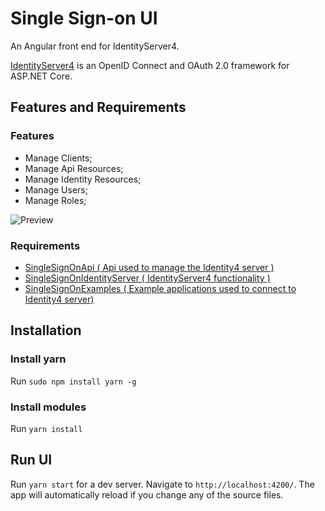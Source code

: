 # Single Sign-on UI 

An Angular front end for IdentityServer4. 

[IdentityServer4](http://docs.identityserver.io/en/latest/) is an OpenID Connect and OAuth 2.0 framework for ASP.NET Core. 

## Features and Requirements

### Features

- Manage Clients;
- Manage Api Resources;
- Manage Identity Resources;
- Manage Users;
- Manage Roles;

![Preview](https://raw.githubusercontent.com/laredoza/SingleSignOnUI/master/SingleSignOn.gif)

### Requirements
- [SingleSignOnApi ( Api used to manage the Identity4 server )](https://github.com/laredoza/SingleSignOnApi) 
- [SingleSignOnIdentityServer ( IdentityServer4 functionality )](https://github.com/laredoza/SingleSignOnIdentityServer)
- [SingleSignOnExamples ( Example applications used to connect to Identity4 server) ](https://github.com/laredoza/SingleSignOnExamples)

## Installation

### Install yarn

Run `sudo npm install yarn -g` 

### Install modules
Run `yarn install` 

## Run UI 

Run `yarn start` for a dev server. Navigate to `http://localhost:4200/`. The app will automatically reload if you change any of the source files.
